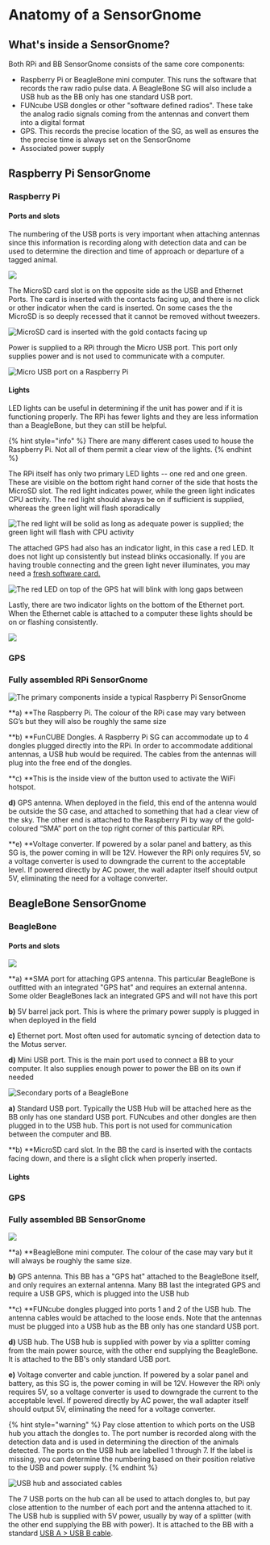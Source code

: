 # Anatomy of a SensorGnome

## What's inside a SensorGnome?

Both RPi and BB SensorGnome consists of the same core components:

* Raspberry Pi or BeagleBone mini computer. This runs the software that records the raw radio pulse data. A BeagleBone SG will also include a USB hub as the BB only has one standard USB port.
* FUNcube USB dongles or other "software defined radios". These take the analog radio signals coming from the antennas and convert them into a digital format&#x20;
* GPS. This records the precise location of the SG, as well as ensures the the precise time is always set on the SensorGnome
* Associated power supply&#x20;

## Raspberry Pi SensorGnome

### Raspberry Pi

#### Ports and slots <a href="rpi-ports-and-slots" id="rpi-ports-and-slots"></a>

The numbering of the USB ports is very important when attaching antennas since this information is recording along with detection data and can be used to determine the direction and time of approach or departure of a tagged animal.

![](../.gitbook/assets/rpiports.jpg)

The MicroSD card slot is on the opposite side as the USB and Ethernet Ports. The card is inserted with the contacts facing up, and there is no click or other indicator when the card is inserted. On some cases the the MicroSD is so deeply recessed that it cannot be removed without tweezers.

![MicroSD card is inserted with the gold contacts facing up](../.gitbook/assets/rpisdslot.jpg)

Power is supplied to a RPi through the Micro USB port. This port only supplies power and is not used to communicate with a computer.&#x20;

![Micro USB port on a Raspberry Pi](../.gitbook/assets/rpi5v.jpg)

#### Lights <a href="rpi-lights" id="rpi-lights"></a>

LED lights can be useful in determining if the unit has power and if it is functioning properly. The RPi has fewer lights and they are less information than a BeagleBone, but they can still be helpful.

{% hint style="info" %}
There are many different cases used to house the Raspberry Pi. Not all of them permit a clear view of the lights.
{% endhint %}

The RPi itself has only two primary LED lights -- one red and one green. These are visible on the bottom right hand corner of the side that hosts the MicroSD slot. The red light indicates power, while the green light indicates CPU activity. The red light should always be on if sufficient is supplied, whereas the green light will flash sporadically

![The red light will be solid as long as adequate power is supplied; the green light will flash with CPU activity](../.gitbook/assets/rpiled1.jpg)

The attached GPS had also has an indicator light, in this case a red LED. It does not light up consistently but instead blinks occasionally. If you are having trouble connecting and the green light never illuminates, you may need a [fresh software card.](../updating.md)

![The red LED on top of the GPS hat will blink with long gaps between](../.gitbook/assets/rpigps.jpg)

Lastly, there are two indicator lights on the bottom of the Ethernet port. When the Ethernet cable is attached to a computer these lights should be on or flashing consistently.

![](../.gitbook/assets/rpiethernet.jpg)

### GPS <a href="rpi-gps" id="rpi-gps"></a>

### Fully assembled RPi SensorGnome

![The primary components inside a typical Raspberry Pi SensorGnome](../.gitbook/assets/sginternal.jpg)

**a) **The Raspberry Pi. The colour of the RPi case may vary between SG’s but they will also be roughly the same size

**b) **FunCUBE Dongles. A Raspberry Pi SG can accommodate up to 4 dongles plugged directly into the RPi. In order to accommodate additional antennas, a USB hub would be required. The cables from the antennas will plug into the free end of the dongles.

**c) **This is the inside view of the button used to activate the WiFi hotspot.

**d)** GPS antenna. When deployed in the field, this end of the antenna would be outside the SG case, and attached to something that had a clear view of the sky. The other end is attached to the Raspberry Pi by way of the gold-coloured “SMA” port on the top right corner of this particular RPi.

**e) **Voltage converter. If powered by a solar panel and battery, as this SG is, the power coming in will be 12V. However the RPi only requires 5V, so a voltage converter is used to downgrade the current to the acceptable level. If powered directly by AC power, the wall adapter itself should output 5V, eliminating the need for a voltage converter.

## BeagleBone SensorGnome

### BeagleBone

#### Ports and slots <a href="bb-ports-and-slots" id="bb-ports-and-slots"></a>

![](../.gitbook/assets/bbports3.jpg)

**a) **SMA port for attaching GPS antenna. This particular BeagleBone is outfitted with an integrated "GPS hat" and requires an external antenna. Some older BeagleBones lack an integrated GPS and will not have this port&#x20;

**b)** 5V barrel jack port. This is where the primary power supply is plugged in when deployed in the field

**c)** Ethernet port. Most often used for automatic syncing of detection data to the Motus server.

**d)** Mini USB port. This is the main port used to connect a BB to your computer. It also supplies enough power to power the BB on its own if needed

![Secondary ports of a BeagleBone](<../.gitbook/assets/bbports2 (1).jpg>)

**a)** Standard USB port. Typically the USB Hub will be attached here as the BB only has one standard USB port. FUNcubes and other dongles are then plugged in to the USB hub. This port is not used for communication between the computer and BB.

**b) **MicroSD card slot. In the BB the card is inserted with the contacts facing down, and there is a slight click when properly inserted.

#### Lights <a href="bb-lights" id="bb-lights"></a>

### GPS <a href="bb-gps" id="bb-gps"></a>

### Fully assembled BB SensorGnome

![](../.gitbook/assets/bbsg.jpg)

**a) **BeagleBone mini computer. The colour of the case may vary but it will always be roughly the same size.

**b)** GPS antenna. This BB has a "GPS hat" attached to the BeagleBone itself, and only requires an external antenna. Many BB last the integrated GPS and require a USB GPS, which is plugged into the USB hub

**c) **FUNcube dongles plugged into ports 1 and 2 of the USB hub. The antenna cables would be attached to the loose ends. Note that the antennas must be plugged into a USB hub as the BB only has one standard USB port.

**d)** USB hub. The USB hub is supplied with power by via a splitter coming from the main power source, with the other end supplying the BeagleBone. It is attached to the BB's only standard USB port.

**e)** Voltage converter and cable junction. If powered by a solar panel and battery, as this SG is, the power coming in will be 12V. However the RPi only requires 5V, so a voltage converter is used to downgrade the current to the acceptable level. If powered directly by AC power, the wall adapter itself should output 5V, eliminating the need for a voltage converter.

{% hint style="warning" %}
Pay close attention to which ports on the USB hub you attach the dongles to. The port number is recorded along with the detection data and is used in determining the direction of the animals detected. The ports on the USB hub are labelled 1 through 7. If the label is missing, you can determine the numbering based on their position relative to the USB and power supply.&#x20;
{% endhint %}

![USB hub and associated cables](<../.gitbook/assets/usbhub (1) (1) (1).jpg>)

The 7 USB ports on the hub can all be used to attach dongles to, but pay close attention to the number of each port and the antenna attached to it. The USB hub is supplied with 5V power, usually by way of a splitter (with the other end supplying the BB with power). It is attached to the BB with a standard [USB A >  USB B cable](https://www.bhphotovideo.com/images/images2500x2500/Pearstone\_USB\_AB10\_USB\_2\_0\_Type\_A\_689978.jpg).&#x20;
